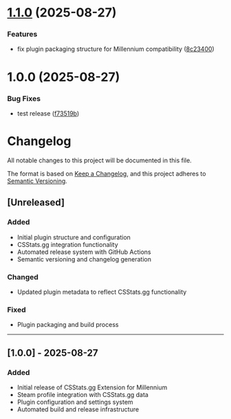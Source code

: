 # [1.1.0](https://github.com/TOR968/csstats-extension/compare/v1.0.0...v1.1.0) (2025-08-27)


### Features

* fix plugin packaging structure for Millennium compatibility ([8c23400](https://github.com/TOR968/csstats-extension/commit/8c2340007ac80921915db73f06489f8c088cf96b))

# 1.0.0 (2025-08-27)


### Bug Fixes

* test release ([f73519b](https://github.com/TOR968/csstats-extension/commit/f73519b6aa30b2a3ff19ae28abe30d6bcb9e1163))

# Changelog

All notable changes to this project will be documented in this file.

The format is based on [Keep a Changelog](https://keepachangelog.com/en/1.0.0/),
and this project adheres to [Semantic Versioning](https://semver.org/spec/v2.0.0.html).

## [Unreleased]

### Added

-   Initial plugin structure and configuration
-   CSStats.gg integration functionality
-   Automated release system with GitHub Actions
-   Semantic versioning and changelog generation

### Changed

-   Updated plugin metadata to reflect CSStats.gg functionality

### Fixed

-   Plugin packaging and build process

---

## [1.0.0] - 2025-08-27

### Added

-   Initial release of CSStats.gg Extension for Millennium
-   Steam profile integration with CSStats.gg data
-   Plugin configuration and settings system
-   Automated build and release infrastructure
